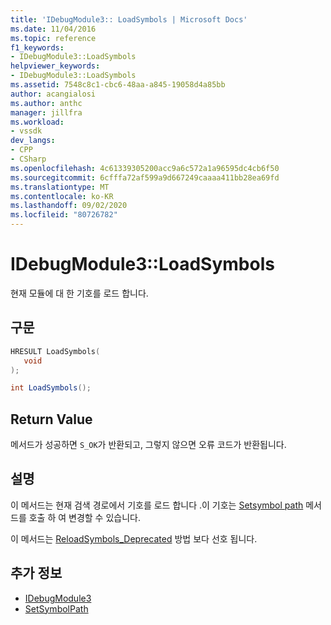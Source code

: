 ```yaml
---
title: 'IDebugModule3:: LoadSymbols | Microsoft Docs'
ms.date: 11/04/2016
ms.topic: reference
f1_keywords:
- IDebugModule3::LoadSymbols
helpviewer_keywords:
- IDebugModule3::LoadSymbols
ms.assetid: 7548c8c1-cbc6-48aa-a845-19058d4a85bb
author: acangialosi
ms.author: anthc
manager: jillfra
ms.workload:
- vssdk
dev_langs:
- CPP
- CSharp
ms.openlocfilehash: 4c61339305200acc9a6c572a1a96595dc4cb6f50
ms.sourcegitcommit: 6cfffa72af599a9d667249caaaa411bb28ea69fd
ms.translationtype: MT
ms.contentlocale: ko-KR
ms.lasthandoff: 09/02/2020
ms.locfileid: "80726782"
---
```

# <a name="idebugmodule3loadsymbols"></a>IDebugModule3::LoadSymbols
현재 모듈에 대 한 기호를 로드 합니다.

## <a name="syntax"></a>구문

```cpp
HRESULT LoadSymbols(
   void
);
```

```csharp
int LoadSymbols();
```

## <a name="return-value"></a>Return Value
 메서드가 성공하면 `S_OK`가 반환되고, 그렇지 않으면 오류 코드가 반환됩니다.

## <a name="remarks"></a>설명
 이 메서드는 현재 검색 경로에서 기호를 로드 합니다 .이 기호는 [Setsymbol path](../../../extensibility/debugger/reference/idebugengine3-setsymbolpath.md) 메서드를 호출 하 여 변경할 수 있습니다.

 이 메서드는 [ReloadSymbols_Deprecated](../../../extensibility/debugger/reference/idebugmodule2-reloadsymbols-deprecated.md) 방법 보다 선호 됩니다.

## <a name="see-also"></a>추가 정보
- [IDebugModule3](../../../extensibility/debugger/reference/idebugmodule3.md)
- [SetSymbolPath](../../../extensibility/debugger/reference/idebugengine3-setsymbolpath.md)
